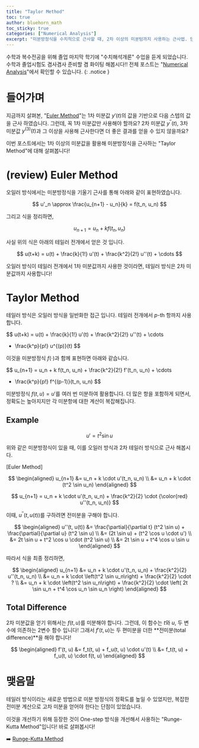 ```yaml
---
title: "Taylor Method"
toc: true
author: bluehorn_math
toc_sticky: true
categories: ["Numerical Analysis"]
excerpt: "미분방정식을 수치적으로 근사할 때, 2차 이상의 미분텀까지 사용하는 근사법. 단, 전미분을 구해야 해서 계산이 복잡합니다."
---
```


수학과 복수전공을 위해 졸업 마지막 학기에 "수치해석개론" 수업을 듣게 되었습니다. 수학과 졸업시험도 겸사겸사 준비할 겸 화이팅 해봅시다!! 전체 포스트는 "[Numerical Analysis](/categories/numerical-analysis)"에서 확인할 수 있습니다.
{: .notice }

# 들어가며

지금까지 살펴본, "[Euler Method](/2025/05/12/euler-method/)"는 1차 미분값 $y'(t)$의 값을 기반으로 다음 스텝의 값을 근사 하였습니다.
그런데, 꼭 1차 미분값만 사용해야 할까요? 2차 미분값 $y^{\prime\prime}(t)$, 3차 미분값 $y^{(3)}(t)$과 그 이상을 사용해 근사한다면 더 좋은 결과를 얻을 수 있지 않을까요?

이번 포스트에서는 1차 이상의 미분값을 활용해 미분방정식을 근사하는 "Taylor Method"에 대해 살펴봅니다!

# (review) Euler Method

오일러 방식에서는 미분방정식을 기울기 근사를 통해 아래와 같이 표현하였습니다.

$$
u'_n \approx \frac{u_{n+1} - u_n}{k} = f(t_n, u_n)
$$

그리고 식을 정리하면,

$$
u_{n+1} = u_n + k f(t_{n}, u_{n})
$$

사실 위의 식은 아래의 테일러 전개에서 얻은 것 입니다.

$$
u(t+k) = u(t) + \frac{k}{1!} u'(t) + \frac{k^2}{2!} u''(t) + \cdots
$$

오일러 방식이 테일러 전개에서 1차 미분값까지 사용한 것이라면,
테일러 방식은 2차 미분값까지 사용합니다!

# Taylor Method

테일러 방식은 오일러 방식을 일반화한 접근 입니다. 테일러 전개에서 $p$-th 항까지 사용합니다.

$$
u(t+k) = u(t) + \frac{k}{1!} u'(t) + \frac{k^2}{2!} u''(t) + \cdots
+ \frac{k^p}{p!} u^{(p)}(t)
$$

이것을 미분방정식 $f(\cdot)$과 함께 표현하면 아래와 같습니다.

$$
u_{n+1}
= u_n + k f(t_n, u_n) + \frac{k^2}{2!} f'(t_n, u_n) + \cdots
+ \frac{k^p}{p!} f^{(p-1)}(t_n, u_n)
$$

미분방정식 $f(t, u) = u'$를 여러 번 미분하여 활용합니다.
더 많은 항을 포함하게 되면서, 정확도는 높아지지만 각 미분항에 대한 계산이 복잡해집니다.

## Example

$$
u' = t^2 \sin u
$$

위와 같은 미분방정식이 있을 때, 이를 오일러 방식과 2차 테일러 방식으로 근사 해봅시다.

<div class="proof" markdown="1">

[Euler Method]

$$
\begin{aligned}
u_{n+1}
&= u_n + k \cdot u'(t_n, u_n) \\
&= u_n + k \cdot (t^2 \sin u_n)
\end{aligned}
$$

</div>

<div class="proof" markdown="1">

$$
u_{n+1}
= u_n + k \cdot u'(t_n, u_n) + \frac{k^2}{2} \cdot {\color{red} u''(t_n, u_n)}
$$

이때, $u^{\prime\prime}(t, u(t))$를 구하려면 전미분을 구해야 합니다.

$$
\begin{aligned}
u''(t, u(t))
&= \frac{\partial}{\partial t} (t^2 \sin u) + \frac{\partial}{\partial u} (t^2 \sin u) \\
&= (2t \sin u) + (t^2 \cos u \cdot u') \\
&= 2t \sin u + t^2 \cos u \cdot (t^2 \sin u) \\
&= 2t \sin u + t^4 \cos u \sin u
\end{aligned}
$$

따라서 식을 최종 정리하면,

$$
\begin{aligned}
u_{n+1}
&= u_n + k \cdot u'(t_n, u_n) + \frac{k^2}{2} u''(t_n, u_n) \\
&= u_n + k \cdot \left(t^2 \sin u_n\right) + \frac{k^2}{2} \cdot ? \\
&= u_n + k \cdot \left(t^2 \sin u_n\right) + \frac{k^2}{2} \cdot \left( 2t \sin u_n + t^4 \cos u_n \sin u_n \right)
\end{aligned}
$$

</div>


## Total Difference

2차 미분값을 얻기 위해서는 $f(t, u)$를 미분해야 합니다. 그런데, 이 함수는 $t$와 $u$, 두 변수에 의존하는 2변수 함수 입니다! 그래서 $f'(t, u)$는 두 편미분을 더한 **전미분(total difference)**을 해야 합니다!

$$
\begin{aligned}
f'(t, u)
&= f_t(t, u) + f_u(t, u) \cdot u'(t) \\
&= f_t(t, u) + f_u(t, u) \cdot f(t, u)
\end{aligned}
$$

# 맺음말

테일러 방식이라는 새로운 방법으로 미분 방정식의 정확도를 높일 수 있었지만, 복잡한 전미분 계산으로 고차 미분을 얻어야 한다는 단점이 있었습니다.

이것을 개선하기 위해 등장한 것이 One-step 방식을 개선해서 사용하는 "Runge-Kutta Method"입니다! 바로 살펴봅시다!

➡️ [Runge-Kutta Method](/2025/05/13/runge-kutta-method/)
